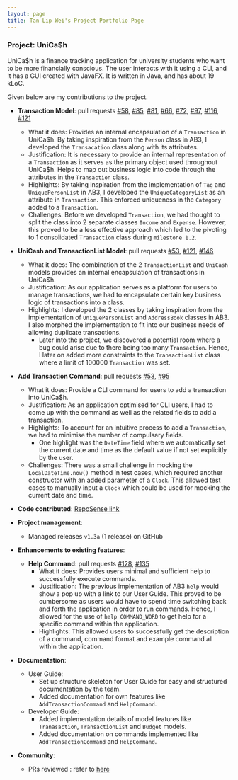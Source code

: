 ```yaml
---
layout: page
title: Tan Lip Wei's Project Portfolio Page
---
```


### Project: UniCa$h

UniCa$h is a finance tracking application for university students who want to be more financially conscious.
The user interacts with it using a CLI, and it has a GUI created with JavaFX. It is written in Java, and has about 19 kLoC.

Given below are my contributions to the project.

* **Transaction Model**: pull requests [\#58](https://github.com/AY2324S1-CS2103-T16-3/tp/pull/58), [\#85](https://github.com/AY2324S1-CS2103-T16-3/tp/pull/85), [\#81](https://github.com/AY2324S1-CS2103-T16-3/tp/pull/81), [\#66](https://github.com/AY2324S1-CS2103-T16-3/tp/pull/66), [\#72](https://github.com/AY2324S1-CS2103-T16-3/tp/pull/72), [\#97](https://github.com/AY2324S1-CS2103-T16-3/tp/pull/97), [\#116](https://github.com/AY2324S1-CS2103-T16-3/tp/pull/116), [\#121](https://github.com/AY2324S1-CS2103-T16-3/tp/pull/121)
    * What it does: Provides an internal encapsulation of a `Transaction` in UniCa$h. By taking inspiration from the `Person` class in AB3, I developed the `Transacation` class along with its attributes.
    * Justification: It is necessary to provide an internal representation of a `Transaction` as it serves as the primary object used throughout UniCa$h. Helps to map out business logic into code through the attributes in the `Transaction` class.
    * Highlights: By taking inspiration from the implementation of `Tag` and `UniquePersonList` in AB3, I developed the `UniqueCategoryList` as an attribute in `Transaction`. This enforced uniqueness in the `Category` added to a `Transaction`.
    * Challenges: Before we developed `Transaction`, we had thought to split the class into 2 separate classes `Income` and `Expense`. However, this proved to be a less effective approach which led to the pivoting to 1 consolidated `Transaction` class during `milestone 1.2`.
* **UniCash and TransactionList Model**: pull requests  [\#53](https://github.com/AY2324S1-CS2103-T16-3/tp/pull/53), [\#121](https://github.com/AY2324S1-CS2103-T16-3/tp/pull/121), [\#146](https://github.com/AY2324S1-CS2103-T16-3/tp/pull/146)
    * What it does: The combination of the 2 `TransactionList` and `UniCash` models provides an internal encapsulation of transactions in UniCa$h. 
    * Justification: As our application serves as a platform for users to manage transactions, we had to encapsulate certain key business logic of transactions into a class.
    * Highlights: I developed the 2 classes by taking inspiration from the implementation of `UniquePersonList` and `AddressBook` classes in AB3. I also morphed the implementation to fit into our business needs of allowing duplicate transactions.
      * Later into the project, we discovered a potential room where a bug could arise due to there being too many `Transaction`. Hence, I later on added more constraints to the `TransactionList` class where a limit of 100000 `Transaction` was set.
* **Add Transaction Command**: pull requests [\#53](https://github.com/AY2324S1-CS2103-T16-3/tp/pull/53), [\#95](https://github.com/AY2324S1-CS2103-T16-3/tp/pull/95)
    * What it does: Provide a CLI command for users to add a transaction into UniCa$h.
    * Justification: As an application optimised for CLI users, I had to come up with the command as well as the related fields to add a transaction.
    * Highlights: To account for an intuitive process to add a `Transaction`, we had to minimise the number of compulsary fields.
      * One highlight was the `DateTime` field where we automatically set the current date and time as the default value if not set explicitly by the user.
    * Challenges: There was a small challenge in mocking the `LocalDateTime.now()` method in test cases, which required another constructor with an added parameter of a `Clock`. This allowed test cases to manually input a `Clock` which could be used for mocking the current date and time.

* **Code contributed**: [RepoSense link](https://nus-cs2103-ay2324s1.github.io/tp-dashboard/?search=t16-3&sort=groupTitle&sortWithin=title&timeframe=commit&mergegroup=&groupSelect=groupByRepos&breakdown=true&checkedFileTypes=docs~functional-code~test-code&since=2023-09-22&tabOpen=true&tabType=authorship&tabAuthor=lipwei1808&tabRepo=AY2324S1-CS2103-T16-3%2Ftp%5Bmaster%5D&authorshipIsMergeGroup=false&authorshipFileTypes=docs~functional-code~test-code&authorshipIsBinaryFileTypeChecked=false&authorshipIsIgnoredFilesChecked=false)

* **Project management**:
    * Managed releases `v1.3a` (1 release) on GitHub

* **Enhancements to existing features**:
  * **Help Command**: pull requests [\#128](https://github.com/AY2324S1-CS2103-T16-3/tp/pull/128), [\#135](https://github.com/AY2324S1-CS2103-T16-3/tp/pull/135)
    * What it does: Provides users minimal and sufficient help to successfully execute commands.
    * Justification: The previous implementation of AB3 `help` would show a pop up with a link to our User Guide. This proved to be cumbersome as users would have to spend time switching back and forth the application in order to run commands. Hence, I allowed for the use of `help COMMAND_WORD` to get help for a specific command within the application.
    * Highlights: This allowed users to successfully get the description of a command, command format and example command all within the application.

* **Documentation**:
    * User Guide:
        * Set up structure skeleton for User Guide for easy and structured documentation by the team.
        * Added documentation for own features like `AddTransactionCommand` and `HelpCommand`.
    * Developer Guide:
        * Added implementation details of model features like `Tranasaction`, `TransactionList` and `Budget` models.
        * Added documentation on commands implemented like `AddTransactionCommand` and `HelpCommand`.

* **Community**:
    * PRs reviewed : refer to [here](https://github.com/AY2324S1-CS2103-T16-3/tp/pulls?q=is%3Apr+reviewed-by%3Alipwei1808)

